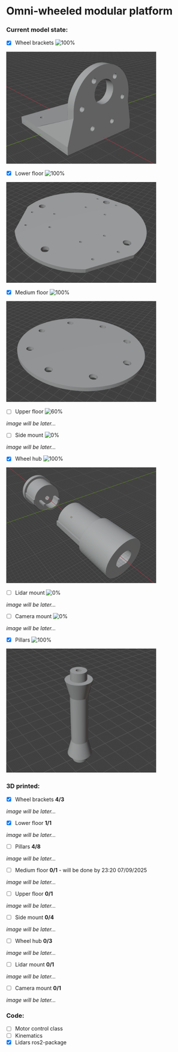 # Omni-wheeled modular platform
### Current model state:
- [x] Wheel brackets ![100%](https://progress-bar.xyz/100)
<img src="images/Motor_bracket.png" width="400"/>

- [x] Lower floor ![100%](https://progress-bar.xyz/100)
<img src="images/Lower_floor.png" width="400"/>

- [x] Medium floor ![100%](https://progress-bar.xyz/100)
<img src="images/Medium_floor.png" width="400"/>

- [ ] Upper floor ![60%](https://progress-bar.xyz/60)
      
_image will be later..._
- [ ] Side mount ![0%](https://progress-bar.xyz/0)
      
_image will be later..._
- [x] Wheel hub ![100%](https://progress-bar.xyz/100)
<img src="images/Wheel_hub.png" width="400"/>

- [ ] Lidar mount ![0%](https://progress-bar.xyz/0)
      
_image will be later..._
- [ ] Camera mount ![0%](https://progress-bar.xyz/0)
      
_image will be later..._

- [x] Pillars ![100%](https://progress-bar.xyz/100)
<img src="images/Pillar.png" width="400"/>


### 3D printed:
- [x] Wheel brackets **4/3**

_image will be later..._
- [x] Lower floor **1/1**

_image will be later..._
- [ ] Pillars **4/8**
      
_image will be later..._
- [ ] Medium floor **0/1** - will be done by 23:20 07/09/2025
      
_image will be later..._
- [ ] Upper floor **0/1**
      
_image will be later..._
- [ ] Side mount **0/4**
      
_image will be later..._
- [ ] Wheel hub **0/3**

_image will be later..._
- [ ] Lidar mount **0/1**
      
_image will be later..._
- [ ] Camera mount **0/1**
      
_image will be later..._

### Code:
- [ ] Motor control class
- [ ] Kinematics
- [x] Lidars ros2-package
